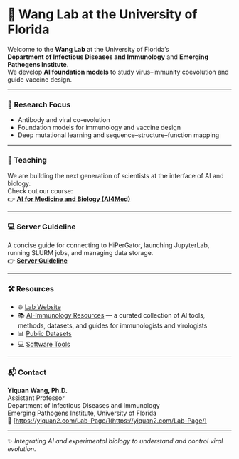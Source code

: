 # 🧬 Wang Lab at the University of Florida

Welcome to the **Wang Lab** at the University of Florida’s  
**Department of Infectious Diseases and Immunology** and **Emerging Pathogens Institute**.  
We develop **AI foundation models** to study virus–immunity coevolution and guide vaccine design.

---

### 🔬 Research Focus  
- Antibody and viral co-evolution  
- Foundation models for immunology and vaccine design  
- Deep mutational learning and sequence–structure–function mapping  

---

### 🧠 Teaching  
We are building the next generation of scientists at the interface of AI and biology.  
Check out our course:  
👉 [**AI for Medicine and Biology (AI4Med)**](https://wang-lab-uf.github.io/AI4Med/)

---

### 💻 Server Guideline  

A concise guide for connecting to HiPerGator, launching JupyterLab, running SLURM jobs, and managing data storage.  
👉 [**Server Guideline**](../server_guideline/README.md)

---

### 🛠️ Resources  
- 🌐 [Lab Website](https://yiquan2.com/Lab-Page/)  
- 📚 [AI-Immunology Resources](https://yiquan2.com/AI-Immunology-Resources/) — a curated collection of AI tools, methods, datasets, and guides for immunologists and virologists  
- 📊 [Public Datasets](https://github.com/YourOrg/datasets)  
- 💻 [Software Tools](https://github.com/YourOrg/tools)

---

### 📬 Contact  
**Yiquan Wang, Ph.D.**  
Assistant Professor  
Department of Infectious Diseases and Immunology  
Emerging Pathogens Institute, University of Florida  
🔗 [https://yiquan2.com/Lab-Page/](https://yiquan2.com/Lab-Page/)  

---

✨ *Integrating AI and experimental biology to understand and control viral evolution.*
